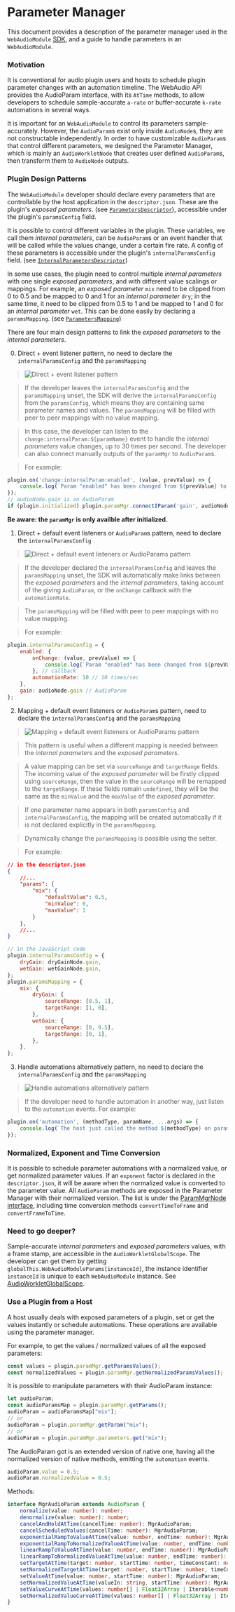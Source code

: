 # Parameter Manager

This document provides a description of the parameter manager used in the `WebAudioModule` [SDK](https://github.com/53js/webaudioplugin/tree/master/packages/sdk), and a guide to handle parameters in an `WebAudioModule`.

### Motivation

It is conventional for audio plugin users and hosts to schedule plugin parameter changes with an automation timeline. The WebAudio API provides the AudioParam interface, with its `AtTime` methods, to allow developers to schedule sample-accurate `a-rate` or buffer-accurate `k-rate` automations in several ways.

It is important for an `WebAudioModule` to control its parameters sample-accurately. However, the `AudioParam`s exist only inside `AudioNode`s, they are not constructable independently. In order to have customizable `AudioParam`s that control different parameters, we designed the Parameter Manager, which is mainly an `AudioWorkletNode` that creates user defined `AudioParam`s, then transform them to `AudioNode` outputs.

### Plugin Design Patterns

The `WebAudioModule` developer should declare every parameters that are controllable by the host application in the `descriptor.json`. These are the plugin's *exposed parameters*. (see [`ParametersDescriptor`](https://github.com/53js/webaudioplugin/tree/master/packages/sdk/src/types.d.ts)), accessible under the plugin's `paramsConfig` field.

It is possible to control different variables in the plugin. These variables, we call them *internal parameters*, can be `AudioParam`s or an event handler that will be called while the values change, under a certain fire rate. A config of these parameters is accessible under the plugin's `internalParamsConfig` field. (see [`InternalParametersDescriptor`](https://github.com/53js/webaudioplugin/tree/master/packages/sdk/src/types.d.ts))

In some use cases, the plugin need to control multiple *internal parameters* with one single *exposed parameters*, and with different value scalings or mappings. For example, an *exposed parameter* `mix` need to be clipped from 0 to 0.5 and be mapped to 0 and 1 for an *internal parameter* `dry`; in the same time, it need to be clipped from 0.5 to 1 and be mapped to 1 and 0 for an *internal parameter* `wet`. This can be done easily by declaring a `paramsMapping`. (see [`ParametersMapping`](https://github.com/53js/webaudioplugin/tree/master/packages/sdk/src/types.d.ts))

There are four main design patterns to link the *exposed parameters* to the *internal parameters*.

0. Direct + event listener pattern, no need to declare the `internalParamsConfig` and the `paramsMapping`

> ![Direct + event listener pattern](paramMgr_0.png)

> If the developer leaves the `internalParamsConfig` and the `paramsMapping` unset, the SDK will derive the `internalParamsConfig` from the `paramsConfig`, which means they are containing same parameter names and values. The `paramsMapping` will be filled with peer to peer mappings with no value mapping.

> In this case, the developer can listen to the `change:internalParam:${paramName}` event to handle the *internal parameters* value changes, up to 30 times per second. The developer can also connect manually outputs of the `paramMgr` to `AudioParam`s.

> For example:
```JavaScript
plugin.on('change:internalParam:enabled', (value, prevValue) => {
    console.log(`Param "enabled" has been changed from ${prevValue} to ${value}`);
});
// audioNode.gain is an AudioParam
if (plugin.initialized) plugin.paramMgr.connectIParam('gain', audioNode.gain);
```
**Be aware: the `paramMgr` is only availble after initialized.**

1. Direct + default event listeners or `AudioParam`s pattern, need to declare the `internalParamsConfig`

> ![Direct + default event listeners or `AudioParam`s pattern](paramMgr_1.png)

> If the developer declared the `internalParamsConfig` and leaves the `paramsMapping` unset, the SDK will automatically make links between the *exposed parameters* and the *internal parameters*, taking account of the giving `AudioParam`, or the `onChange` callback with the `automationRate`.

> The `paramsMapping` will be filled with peer to peer mappings with no value mapping.

> For example:
```JavaScript
plugin.internalParamsConfig = {
    enabled: {
        onChange: (value, prevValue) => {
            console.log(`Param "enabled" has been changed from ${prevValue} to ${value}`);
        }, // callback
        automationRate: 10 // 10 times/sec
    },
    gain: audioNode.gain // AudioParam
};
```

2. Mapping + default event listeners or `AudioParam`s pattern, need to declare the `internalParamsConfig` and the `paramsMapping`

> ![Mapping + default event listeners or `AudioParam`s pattern](paramMgr_2.png)

> This pattern is useful when a different mapping is needed between the *internal parameters* and the *exposed parameters*.

> A value mapping can be set via `sourceRange` and `targetRange` fields. The incoming value of the *exposed parameter* will be firstly clipped using `sourceRange`, then the value in the `sourceRange` will be remapped to the `targetRange`. If these fields remain `undefined`, they will be the same as the `minValue` and the `maxValue` of the *exposed parameter*.

> If one parameter name appears in both `paramsConfig` and `internalParamsConfig`, the mapping will be created automatically if it is not declared explicitly in the `paramsMapping`.

> Dynamically change the `paramsMapping` is possible using the setter.

> For example:
```JSON
// in the descriptor.json
{
    //...
	"params": {
		"mix": {
            "defaultValue": 0.5,
            "minValue": 0,
            "maxValue": 1
		}
    },
    //...
}
```
```JavaScript
// in the JavaScript code
plugin.internalParamsConfig = {
    dryGain: dryGainNode.gain,
    wetGain: wetGainNode.gain,
};
plugin.paramsMapping = {
    mix: {
        dryGain: {
            sourceRange: [0.5, 1],
            targetRange: [1, 0],
        },
        wetGain: {
            sourceRange: [0, 0.5],
            targetRange: [0, 1],
        },
    },
};
```

3. Handle automations alternatively pattern, no need to declare the `internalParamsConfig` and the `paramsMapping`

> ![Handle automations alternatively pattern](paramMgr_3.png)

> If the developer need to handle automation in another way, just listen to the `automation` events. For example:

```JavaScript
plugin.on('automation', (methodType, paramName, ...args) => {
    console.log(`The host just called the method ${methodType} on param ${paramName} with args ${JSON.stringify(args)}`)
});
```

### Normalized, Exponent and Time Conversion
It is possible to schedule parameter automations with a normalized value, or get normalized parameter values. If an `exponent` factor is declared in the `descriptor.json`, it will be aware when the normalized value is converted to the parameter value.
All `AudioParam` methods are exposed in the Parameter Manager with their normalized version. The list is under the [ParamMgrNode interface](https://github.com/53js/webaudioplugin/blob/master/packages/sdk/src/ParamMgr/ParamMgrNode.d.ts), including time conversion methods `convertTimeToFrame` and `convertFrameToTime`.

### Need to go deeper?
Sample-accurate *internal parameters* and *exposed parameters* values, with a frame stamp, are accessible in the `AudioWorkletGlobalScope`. The developer can get them by getting `globalThis.WebAudioModuleParams[instanceId]`, the instance identifier `instanceId` is unique to each `WebAudioModule` instance. See [AudioWorkletGlobalScope](https://github.com/53js/webaudioplugin/blob/master/packages/sdk/src/ParamMgr/types.d.ts).

### Use a Plugin from a Host

A host usually deals with exposed parameters of a plugin, set or get the values instantly or schedule automations. These operations are available using the parameter manager.

For example, to get the values / normalized values of all the exposed parameters:

```JavaScript
const values = plugin.paramMgr.getParamsValues();
const normalizedValues = plugin.paramMgr.getNormalizedParamsValues();
```

It is possible to manipulate parameters with their AudioParam instance:

```JavaScript
let audioParam;
const audioParamsMap = plugin.paramMgr.getParams();
audioParam = audioParamsMap["mix"];
// or
audioParam = plugin.paramMgr.getParam("mix");
// or
audioParam = plugin.paramMgr.parameters.get("mix");
```

The AudioParam got is an extended version of native one, having all the normalized version of native methods, emitting the `automation` events.

```JavaScript
audioParam.value = 0.5;
audioParam.normalizedValue = 0.5;
```
Methods:
```TypeScript
interface MgrAudioParam extends AudioParam {
    normalize(value: number): number;
    denormalize(value: number): number;
    cancelAndHoldAtTime(cancelTime: number): MgrAudioParam;
    cancelScheduledValues(cancelTime: number): MgrAudioParam;
    exponentialRampToValueAtTime(value: number, endTime: number): MgrAudioParam;
    exponentialRampToNormalizedValueAtTime(value: number, endTime: number): MgrAudioParam;
    linearRampToValueAtTime(value: number, endTime: number): MgrAudioParam;
    linearRampToNormalizedValueAtTime(value: number, endTime: number): MgrAudioParam;
    setTargetAtTime(target: number, startTime: number, timeConstant: number): MgrAudioParam;
    setNormalizedTargetAtTime(target: number, startTime: number, timeConstant: number): MgrAudioParam;
    setValueAtTime(value: number, startTime: number): MgrAudioParam;
    setNormalizedValueAtTime(valueIn: string, startTime: number): MgrAudioParam;
    setValueCurveAtTime(values: number[] | Float32Array | Iterable<number>, startTime: number, duration: number): MgrAudioParam;
    setNormalizedValueCurveAtTime(values: number[] | Float32Array | Iterable<number>, startTime: number, duration: number): MgrAudioParam;
}
```
